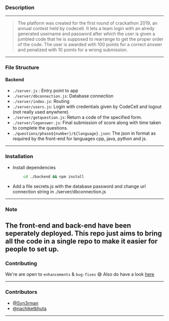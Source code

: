 
### Description 
-----------------------------------------

>The platform was created for the first round of crackathon 2019, an annual contest held by codecell. It lets a team login with an alredy generated username and password after which the user is given a jumbled code that he is supposed to rearrange to get the proper order of the code. The user is awarded with 100 points for a correct answer and penalized with 10 points for a wrong submission.


------------------------------------------


### File Structure


#### Backend

- `./server.js` : Entry point to app
- `./server/dbconnection.js`: Database connection
- `./server/index.js`: Routing
- `./server/users.js`: Login with credentials given by CodeCell and logout (not really used anywhere).
- `./server/getquestion.js`: Return a code of the specified form.
- `./server/loganswer.js`: Final submission of score along with time taken to complete the questions.
- `./questions/phase${number}/${language}.json`: The json in format as required by the front-end for languages cpp, java, python and js. 


------------------------------------------
### Installation

* Install dependencies
```sh
        cd ./backend && npm install
```

* Add a file secrets.js with the database password and change url connection string in ./server/dbconnection.js
  
------------------------------------------
### Note

 The front-end and back-end have been seperately deployed. This repo just aims to bring all the code in a single repo to make it easier for people to set up.
------------------------------------------

### Contributing

 We're are open to `enhancements` & `bug-fixes` :smile: Also do have a look [here](./CONTRIBUTING.md)

------------------------------------------
### Contributors

- [@Syn3rman](https://github.com/Syn3rman)
- [@nachiketbhuta](https://github.com/nachiketbhuta)
  
------------------------------------------
